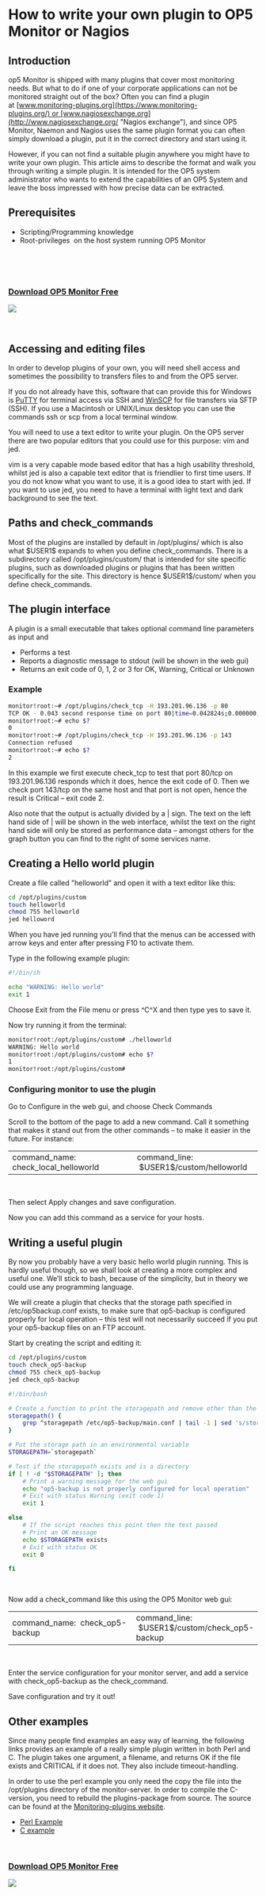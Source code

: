 # How to write your own plugin to OP5 Monitor or Nagios

## Introduction

op5 Monitor is shipped with many plugins that cover most monitoring needs. But what to do if one of your corporate applications can not be monitored straight out of the box? Often you can find a plugin at [www.monitoring-plugins.org](https://www.monitoring-plugins.org/) or [www.nagiosexchange.org](http://www.nagiosexchange.org/ "Nagios exchange"), and since OP5 Monitor, Naemon and Nagios uses the same plugin format you can often simply download a plugin, put it in the correct directory and start using it.

However, if you can not find a suitable plugin anywhere you might have to write your own plugin. This article aims to describe the format and walk you through writing a simple plugin. It is intended for the OP5 system administrator who wants to extend the capabilities of an OP5 System and leave the boss impressed with how precise data can be extracted.

## Prerequisites

-   Scripting/Programming knowledge
-   Root-privileges  on the host system running OP5 Monitor

 

 

### [Download OP5 Monitor Free](https://www.op5.com/download-op5-monitor/)

[![](attachments/688465/16155433.png)](https://www.op5.com/download-op5-monitor/)

 

## Accessing and editing files

In order to develop plugins of your own, you will need shell access and sometimes the possibility to transfers files to and from the OP5 server.

If you do not already have this, software that can provide this for Windows is [PuTTY](http://www.chiark.greenend.org.uk/~sgtatham/putty/) for terminal access via SSH and [WinSCP](http://winscp.net/) for file transfers via SFTP (SSH). If you use a Macintosh or UNIX/Linux desktop you can use the commands ssh or scp from a local terminal window.

You will need to use a text editor to write your plugin. On the OP5 server there are two popular editors that you could use for this purpose: vim and jed.

vim is a very capable mode based editor that has a high usability threshold, whilst jed is also a capable text editor that is friendlier to first time users. If you do not know what you want to use, it is a good idea to start with jed. If you want to use jed, you need to have a terminal with light text and dark background to see the text.

## Paths and check\_commands

Most of the plugins are installed by default in /opt/plugins/ which is also what \$USER1\$ expands to when you define check\_commands. There is a subdirectory called /opt/plugins/custom/ that is intended for site specific plugins, such as downloaded plugins or plugins that has been written specifically for the site. This directory is hence \$USER1\$/custom/ when you define check\_commands.

## The plugin interface

A plugin is a small executable that takes optional command line parameters as input and

-   Performs a test
-   Reports a diagnostic message to stdout (will be shown in the web gui)
-   Returns an exit code of 0, 1, 2 or 3 for OK, Warning, Critical or Unknown

### Example

``` {.bash data-syntaxhighlighter-params="brush: bash; gutter: false; theme: Confluence" data-theme="Confluence" style="brush: bash; gutter: false; theme: Confluence"}
monitor!root:~# /opt/plugins/check_tcp -H 193.201.96.136 -p 80
TCP OK - 0.043 second response time on port 80|time=0.042824s;0.000000;0.000000;0.000000;10.000000
monitor!root:~# echo $?
0
monitor!root:~# /opt/plugins/check_tcp -H 193.201.96.136 -p 143
Connection refused
monitor!root:~# echo $?
2
```

In this example we first execute check\_tcp to test that port 80/tcp on 193.201.96.136 responds which it does, hence the exit code of 0. Then we check port 143/tcp on the same host and that port is not open, hence the result is Critical – exit code 2.

Also note that the output is actually divided by a | sign. The text on the left hand side of | will be shown in the web interface, whilst the text on the right hand side will only be stored as performance data – amongst others for the graph button you can find to the right of some services name.

## Creating a Hello world plugin

Create a file called "helloworld" and open it with a text editor like this:

``` {.bash data-syntaxhighlighter-params="brush: bash; gutter: false; theme: Confluence" data-theme="Confluence" style="brush: bash; gutter: false; theme: Confluence"}
cd /opt/plugins/custom
touch helloworld
chmod 755 helloworld
jed helloword
```

When you have jed running you’ll find that the menus can be accessed with arrow keys and enter after pressing F10 to activate them.

Type in the following example plugin:

``` {.bash data-syntaxhighlighter-params="brush: bash; gutter: true; theme: Confluence" data-theme="Confluence" style="brush: bash; gutter: true; theme: Confluence"}
#!/bin/sh

echo "WARNING: Hello world"
exit 1
```

Choose Exit from the File menu or press \^C\^X and then type yes to save it.

Now try running it from the terminal:

``` {.bash data-syntaxhighlighter-params="brush: bash; gutter: false; theme: Confluence" data-theme="Confluence" style="brush: bash; gutter: false; theme: Confluence"}
monitor!root:/opt/plugins/custom# ./helloworld
WARNING: Hello world
monitor!root:/opt/plugins/custom# echo $?
1
monitor!root:/opt/plugins/custom#
```

### Configuring monitor to use the plugin

Go to Configure in the web gui, and choose Check Commands

Scroll to the bottom of the page to add a new command. Call it something that makes it stand out from the other commands – to make it easier in the future. For instance:

<table>
<colgroup>
<col width="50%" />
<col width="50%" />
</colgroup>
<tbody>
<tr class="odd">
<td align="left">command_name: 
check_local_helloworld</td>
<td align="left">command_line:
 $USER1$/custom/helloworld</td>
</tr>
</tbody>
</table>

 

Then select Apply changes and save configuration.

Now you can add this command as a service for your hosts.

## Writing a useful plugin

By now you probably have a very basic hello world plugin running. This is hardly useful though, so we shall look at creating a more complex and useful one. We’ll stick to bash, because of the simplicity, but in theory we could use any programming language.

We will create a plugin that checks that the storage path specified in /etc/op5backup.conf exists, to make sure that op5-backup is configured properly for local operation – this test will not necessarily succeed if you put your op5-backup files on an FTP account.

Start by creating the script and editing it:

``` {.bash data-syntaxhighlighter-params="brush: bash; gutter: false; theme: Confluence" data-theme="Confluence" style="brush: bash; gutter: false; theme: Confluence"}
cd /opt/plugins/custom
touch check_op5-backup
chmod 755 check_op5-backup
jed check_op5-backup
```

``` {.bash data-syntaxhighlighter-params="brush: bash; gutter: true; theme: Confluence" data-theme="Confluence" style="brush: bash; gutter: true; theme: Confluence"}
#!/bin/bash

# Create a function to print the storagepath and remove other than the path to the backup directory
storagepath() {
    grep ^storagepath /etc/op5-backup/main.conf | tail -1 | sed 's/storagepath="//g' | sed 's/"//g'
}

# Put the storage path in an environmental variable
STORAGEPATH=`storagepath`

# Test if the storagepath exists and is a directory
if [ ! -d "$STORAGEPATH" ]; then
    # Print a warning message for the web gui
    echo "op5-backup is not properly configured for local operation"
    # Exit with status Warning (exit code 1)
    exit 1

else
    # If the script reaches this point then the test passed
    # Print an OK message
    echo $STORAGEPATH exists
    # Exit with status OK   
    exit 0

fi
```

 

Now add a check\_command like this using the OP5 Monitor web gui:

<table>
<colgroup>
<col width="50%" />
<col width="50%" />
</colgroup>
<tbody>
<tr class="odd">
<td align="left">command_name: 
check_op5-backup</td>
<td align="left">command_line:
 $USER1$/custom/check_op5-backup</td>
</tr>
</tbody>
</table>

 

Enter the service configuration for your monitor server, and add a service with check\_op5-backup as the check\_command.

Save configuration and try it out!

## Other examples

Since many people find examples an easy way of learning, the following links provides an example of a really simple plugin written in both Perl and C. The plugin takes one argument, a filename, and returns OK if the file exists and CRITICAL if it does not. They also include timeout-handling.

In order to use the perl example you only need the copy the file into the /opt/plugins directory of the monitor-server. In order to compile the C-version, you need to rebuild the plugins-package from source. The source can be found at the [Monitoring-plugins website](https://www.monitoring-plugins.org/). 

-   [Perl Example](#)
-   [C example](#)

 

### [Download OP5 Monitor Free](https://www.op5.com/download-op5-monitor/)

[![](attachments/688465/16155433.png)](https://www.op5.com/download-op5-monitor/)

 

